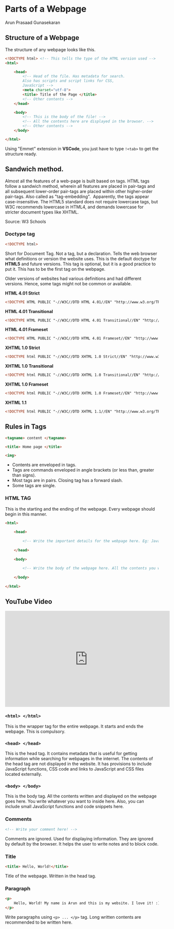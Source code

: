 
# Parts of a Webpage

Arun Prasaad Gunasekaran

## Structure of a Webpage

The structure of any webpage looks like this.

<?prettify?>
```HTML
<!DOCTYPE html> <!-- This tells the type of the HTML version used -->
<html>

    <head>
        <!-- Head of the file. Has metadata for search.
        Also has scripts and script links for CSS,
        JavaScript -->
        <meta charset="utf-8">
        <title> Title of the Page </title>
        <!-- Other contents -->
    </head>

    <body>
        <!-- This is the body of the file! -->
        <!-- All the contents here are displayed in the browser. -->
        <!-- Other contents -->
    </body>

</html>
```

Using "Emmet" extension in **VSCode**, you just have to type ``!<tab>`` to get the structure ready.

## Sandwich method.

Almost all the features of a web-page is built based on tags.
HTML tags follow a sandwich method, wherein all features are placed in pair-tags and all subsequent lower-order pair-tags are placed within other higher-order pair-tags. Also called as "tag-embedding". 
Apparently, the tags appear case-insensitive. The HTML5 standard does not require lowercase tags, but W3C recommends lowercase in HTML4, and demands lowercase for stricter document types like XHTML. 

Source: W3 Schools


### Doctype tag

<?prettify?>
```HTML
<!DOCTYPE html>
```

Short for Document Tag. Not a tag, but a declaration. Tells the web browser what definitions or version the website uses. This is the default doctype for **HTML5** and future versions. This tag is optional, but it is a good practice to put it. This has to be the first tag on the webpage.

Older versions of websites had various definitions and had different versions. Hence, some tags might not be common or available.

**HTML 4.01 Strict**

<?prettify?>
```HTML
<!DOCTYPE HTML PUBLIC "-//W3C//DTD HTML 4.01//EN" "http://www.w3.org/TR/html4/strict.dtd">
```

**HTML 4.01 Transitional**

<?prettify?>
```HTML
<!DOCTYPE HTML PUBLIC "-//W3C//DTD HTML 4.01 Transitional//EN" "http://www.w3.org/TR/html4/loose.dtd">
```

**HTML 4.01 Frameset**
<?prettify?>
```HTML
<!DOCTYPE HTML PUBLIC "-//W3C//DTD HTML 4.01 Frameset//EN" "http://www.w3.org/TR/html4/frameset.dtd">
```

**XHTML 1.0 Strict**
<?prettify?>
```HTML
<!DOCTYPE html PUBLIC "-//W3C//DTD XHTML 1.0 Strict//EN" "http://www.w3.org/TR/xhtml1/DTD/xhtml1-strict.dtd">
```

**XHTML 1.0 Transitional**

<?prettify?>
```HTML
<!DOCTYPE html PUBLIC "-//W3C//DTD XHTML 1.0 Transitional//EN" "http://www.w3.org/TR/xhtml1/DTD/xhtml1-transitional.dtd">
```

**XHTML 1.0 Frameset**
<?prettify?>
```HTML
<!DOCTYPE html PUBLIC "-//W3C//DTD XHTML 1.0 Frameset//EN" "http://www.w3.org/TR/xhtml1/DTD/xhtml1-frameset.dtd">
```

**XHTML 1.1**
<?prettify?>
```HTML
<!DOCTYPE html PUBLIC "-//W3C//DTD XHTML 1.1//EN" "http://www.w3.org/TR/xhtml11/DTD/xhtml11.dtd">
```

## Rules in Tags
<?prettify?>
```HTML
<tagname> content </tagname>

<title> Home page </title>

<img>

```

* Contents are enveloped in tags.
* Tags are commands enveloped in angle brackets (or less than, greater than signs).
* Most tags are in pairs. Closing tag has a forward slash.
* Some tags are single.

### HTML TAG

This is the starting and the ending of the webpage. Every webpage should begin in this manner.
<?prettify?>
```HTML
<html>
    
    <head>
    
        <!-- Write the important details for the webpage here. Eg: JavaScript links/code, Stylesheets/rules, title and meta-information. -->
    
    </head>
    
    <body>
    
        <!-- Write the body of the webpage here. All the contents you write here will be displayed to the user. -->
    
    </body>
    
</html>
````

## YouTube Video

<iframe width="540" height="315" src="https://www.youtube.com/embed/wPMACUPgYJQ" frameborder="0" allow="accelerometer; autoplay; encrypted-media; gyroscope; picture-in-picture" allowfullscreen></iframe>

### ``<html> </html>``
This is the wrapper tag for the entire webpage. It starts and ends the webpage. This is compulsory.

### ``<head> </head>``
This is the head tag. It contains metadata that is useful for getting information while searching for webpages in the internet.
The contents of the head tag are not displayed in the website. It has provisions to include JavaScript functions, CSS code and links to JavaScript and CSS files located externally.

### ``<body> </body>``
This is the body tag. All the contents written and displayed on the webpage goes here. You write whatever you want to inside here. Also, you can include small JavaScript functions and code snippets here.

### Comments
<?prettify?>
```HTML
<!-- Write your comment here! -->
```
Comments are ignored. Used for displaying information. They are ignored by default by the browser. It helps the user to write notes and to block code.


### Title
<?prettify?>
```HTML
<title> Hello, World!</title>
```

Title of the webpage. Written in the head tag.

### Paragraph
<?prettify?>
```HTML
<p>
    Hello, World! My name is Arun and this is my website. I love it! :)
</p>
```

Write paragraphs using ``<p> ... </p>`` tag. Long written contents are recommended to be written here.
